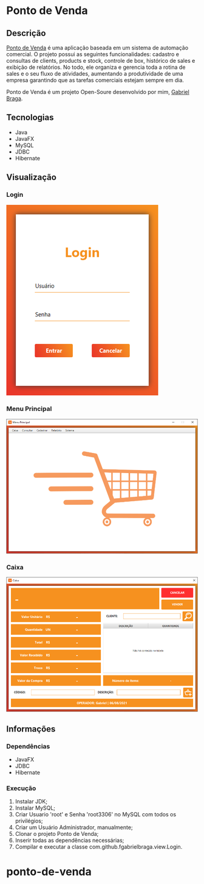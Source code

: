 # Ponto de Venda

## Descrição
[Ponto de Venda](https://github.com/F-Gabriel-Braga/ponto-de-sale/) é uma aplicação baseada em um sistema de automação comercial. O projeto possui as seguintes funcionalidades: cadastro e consultas de clients, products e stock, controle de box, histórico de sales e exibição de relatórios. No todo, ele organiza e gerencia toda a rotina de sales e o seu fluxo de atividades, aumentando a produtividade de uma empresa garantindo que as tarefas comerciais estejam sempre em dia.

Ponto de Venda é um projeto Open-Soure desenvolvido por mim, [Gabriel Braga](https://f-gabriel-braga.github.io/site/).

## Tecnologias
* Java
* JavaFX
* MySQL
* JDBC
* Hibernate

## Visualização
### Login
![LOGIN](https://github.com/F-Gabriel-Braga/ponto-de-venda/blob/master/images/PONTO-DE-VENDA-LOGIN.png)
### Menu Principal
![MENU PRINCIPAL](https://github.com/F-Gabriel-Braga/ponto-de-venda/blob/master/images/PONTO-DE-VENDA-MENU-PRINCIPAL.png)
### Caixa
![CAIXA](https://github.com/F-Gabriel-Braga/ponto-de-venda/blob/master/images/PONTO-DE-VENDA-CAIXA.png)

## Informações
### Dependências
* JavaFX
* JDBC
* Hibernate

### Execução
1. Instalar JDK;
2. Instalar MySQL;
3. Criar Usuario 'root' e Senha 'root3306' no MySQL com todos os privilégios;
4. Criar um Usuário Administrador, manualmente;
5. Clonar o projeto Ponto de Venda;
6. Inserir todas as dependências necessárias;
7. Compilar e executar a classe com.github.fgabrielbraga.view.Login.
# ponto-de-venda
